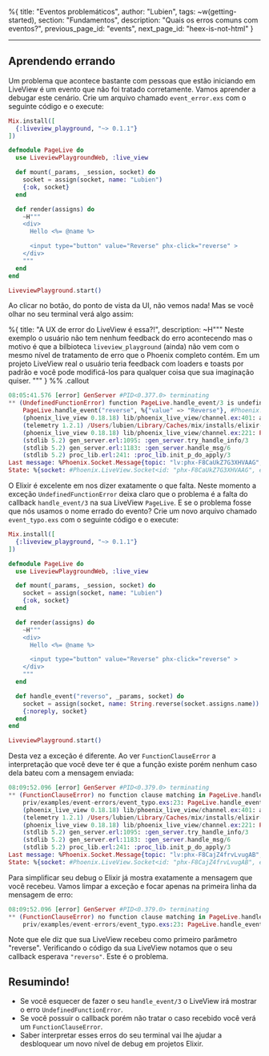 %{
title: "Eventos problemáticos",
author: "Lubien",
tags: ~w(getting-started),
section: "Fundamentos",
description: "Quais os erros comuns com eventos?",
previous_page_id: "events",
next_page_id: "heex-is-not-html"
}

---

## Aprendendo errando

Um problema que acontece bastante com pessoas que estão iniciando em LiveView é um evento que não foi tratado corretamente. Vamos aprender a debugar este cenário. Crie um arquivo chamado `event_error.exs` com o seguinte código e o execute:

```elixir
Mix.install([
  {:liveview_playground, "~> 0.1.1"}
])

defmodule PageLive do
  use LiveviewPlaygroundWeb, :live_view

  def mount(_params, _session, socket) do
    socket = assign(socket, name: "Lubien")
    {:ok, socket}
  end

  def render(assigns) do
    ~H"""
    <div>
      Hello <%= @name %>

      <input type="button" value="Reverse" phx-click="reverse" >
    </div>
    """
  end
end

LiveviewPlayground.start()
```

Ao clicar no botão, do ponto de vista da UI, não vemos nada! Mas se você olhar no seu terminal verá algo assim:

%{
title: "A UX de error do LiveView é essa?!",
description: ~H"""
Neste exemplo o usuário não tem nenhum feedback do erro acontecendo mas o motivo é que a bilbioteca <code>liveview_playground</code> (ainda) não vem com o mesmo nível de tratamento de erro que o Phoenix completo contém. Em um projeto LiveView real o usuário teria feedback com loaders e toasts por padrão e você pode modificá-los para qualquer coisa que sua imaginação quiser.
"""
} %% .callout

```elixir
08:05:41.576 [error] GenServer #PID<0.377.0> terminating
** (UndefinedFunctionError) function PageLive.handle_event/3 is undefined or private
    PageLive.handle_event("reverse", %{"value" => "Reverse"}, #Phoenix.LiveView.Socket<id: "phx-F8CaUkZ7G3XHVAAG", endpoint: LiveviewPlayground.Endpoint, view: PageLive, parent_pid: nil, root_pid: #PID<0.377.0>, router: LiveviewPlayground.Router, assigns: %{name: "Lubien", __changed__: %{}, flash: %{}, live_action: :index}, transport_pid: #PID<0.371.0>, ...>)
    (phoenix_live_view 0.18.18) lib/phoenix_live_view/channel.ex:401: anonymous fn/3 in Phoenix.LiveView.Channel.view_handle_event/3
    (telemetry 1.2.1) /Users/lubien/Library/Caches/mix/installs/elixir-1.16.1-erts-14.2.2/df7edc454f95eaecd33200718b6c458a/deps/telemetry/src/telemetry.erl:321: :telemetry.span/3
    (phoenix_live_view 0.18.18) lib/phoenix_live_view/channel.ex:221: Phoenix.LiveView.Channel.handle_info/2
    (stdlib 5.2) gen_server.erl:1095: :gen_server.try_handle_info/3
    (stdlib 5.2) gen_server.erl:1183: :gen_server.handle_msg/6
    (stdlib 5.2) proc_lib.erl:241: :proc_lib.init_p_do_apply/3
Last message: %Phoenix.Socket.Message{topic: "lv:phx-F8CaUkZ7G3XHVAAG", event: "event", payload: %{"event" => "reverse", "type" => "click", "value" => %{"value" => "Reverse"}}, ref: "8", join_ref: "7"}
State: %{socket: #Phoenix.LiveView.Socket<id: "phx-F8CaUkZ7G3XHVAAG", endpoint: LiveviewPlayground.Endpoint, view: PageLive, parent_pid: nil, root_pid: #PID<0.377.0>, router: LiveviewPlayground.Router, assigns: %{name: "Lubien", __changed__: %{}, flash: %{}, live_action: :index}, transport_pid: #PID<0.371.0>, ...>, components: {%{}, %{}, 1}, topic: "lv:phx-F8CaUkZ7G3XHVAAG", serializer: Phoenix.Socket.V2.JSONSerializer, join_ref: "7", upload_names: %{}, upload_pids: %{}}
```

O Elixir é excelente em nos dizer exatamente o que falta. Neste momento a exceção `UndefinedFunctionError` deixa claro que o problema é a falta do callback `handle_event/3` na sua LiveView `PageLive`. E se o problema fosse que nós usamos o nome errado do evento? Crie um novo arquivo chamado `event_typo.exs` com o seguinte código e o execute:

```elixir
Mix.install([
  {:liveview_playground, "~> 0.1.1"}
])

defmodule PageLive do
  use LiveviewPlaygroundWeb, :live_view

  def mount(_params, _session, socket) do
    socket = assign(socket, name: "Lubien")
    {:ok, socket}
  end

  def render(assigns) do
    ~H"""
    <div>
      Hello <%= @name %>

      <input type="button" value="Reverse" phx-click="reverse" >
    </div>
    """
  end

  def handle_event("reverso", _params, socket) do
    socket = assign(socket, name: String.reverse(socket.assigns.name))
    {:noreply, socket}
  end
end

LiveviewPlayground.start()
```

Desta vez a exceção é diferente. Ao ver `FunctionClauseError` a interpretação que você deve ter é que a função existe porém nenhum caso dela bateu com a mensagem enviada:

```elixir
08:09:52.096 [error] GenServer #PID<0.379.0> terminating
** (FunctionClauseError) no function clause matching in PageLive.handle_event/3
    priv/examples/event-errors/event_typo.exs:23: PageLive.handle_event("reverse", %{"value" => "Reverse"}, #Phoenix.LiveView.Socket<id: "phx-F8CajZ4frvLvugAB", endpoint: LiveviewPlayground.Endpoint, view: PageLive, parent_pid: nil, root_pid: #PID<0.379.0>, router: LiveviewPlayground.Router, assigns: %{name: "Lubien", __changed__: %{}, flash: %{}, live_action: :index}, transport_pid: #PID<0.377.0>, ...>)
    (phoenix_live_view 0.18.18) lib/phoenix_live_view/channel.ex:401: anonymous fn/3 in Phoenix.LiveView.Channel.view_handle_event/3
    (telemetry 1.2.1) /Users/lubien/Library/Caches/mix/installs/elixir-1.16.1-erts-14.2.2/df7edc454f95eaecd33200718b6c458a/deps/telemetry/src/telemetry.erl:321: :telemetry.span/3
    (phoenix_live_view 0.18.18) lib/phoenix_live_view/channel.ex:221: Phoenix.LiveView.Channel.handle_info/2
    (stdlib 5.2) gen_server.erl:1095: :gen_server.try_handle_info/3
    (stdlib 5.2) gen_server.erl:1183: :gen_server.handle_msg/6
    (stdlib 5.2) proc_lib.erl:241: :proc_lib.init_p_do_apply/3
Last message: %Phoenix.Socket.Message{topic: "lv:phx-F8CajZ4frvLvugAB", event: "event", payload: %{"event" => "reverse", "type" => "click", "value" => %{"value" => "Reverse"}}, ref: "6", join_ref: "4"}
State: %{socket: #Phoenix.LiveView.Socket<id: "phx-F8CajZ4frvLvugAB", endpoint: LiveviewPlayground.Endpoint, view: PageLive, parent_pid: nil, root_pid: #PID<0.379.0>, router: LiveviewPlayground.Router, assigns: %{name: "Lubien", __changed__: %{}, flash: %{}, live_action: :index}, transport_pid: #PID<0.377.0>, ...>, components: {%{}, %{}, 1}, topic: "lv:phx-F8CajZ4frvLvugAB", serializer: Phoenix.Socket.V2.JSONSerializer, join_ref: "4", upload_names: %{}, upload_pids: %{}}
```

Para simplificar seu debug o Elixir já mostra exatamente a mensagem que você recebeu. Vamos limpar a exceção e focar apenas na primeira linha da mensagem de erro:

```elixir
08:09:52.096 [error] GenServer #PID<0.379.0> terminating
** (FunctionClauseError) no function clause matching in PageLive.handle_event/3
    priv/examples/event-errors/event_typo.exs:23: PageLive.handle_event("reverse", %{"value" => "Reverse"}, #Phoenix.LiveView.Socket<>)
```

Note que ele diz que sua LiveView recebeu como primeiro parâmetro "reverse". Verificando o código da sua LiveView notamos que o seu callback esperava `"reverso"`. Este é o problema.

## Resumindo!

- Se você esquecer de fazer o seu `handle_event/3` o LiveView irá mostrar o erro `UndefinedFunctionError`.
- Se você possuir o callback porém não tratar o caso recebido você verá um `FunctionClauseError`.
- Saber interpretar esses erros do seu terminal vai lhe ajudar a desbloquear um novo nível de debug em projetos Elixir.
